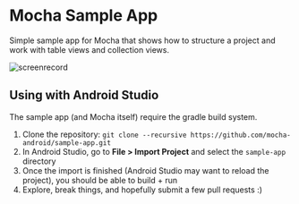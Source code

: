 # Mocha Sample App

Simple sample app for Mocha that shows how to structure a project and work with table views and collection views.

![screenrecord](https://cldup.com/r-eLyFEFrj.gif)

## Using with Android Studio

The sample app (and Mocha itself) require the gradle build system.

 1. Clone the repository: `git clone --recursive https://github.com/mocha-android/sample-app.git`
 2. In Android Studio, go to **File > Import Project** and select the `sample-app` directory
 3. Once the import is finished (Android Studio may want to reload the project), you should be able to build + run
 4. Explore, break things, and hopefully submit a few pull requests :)